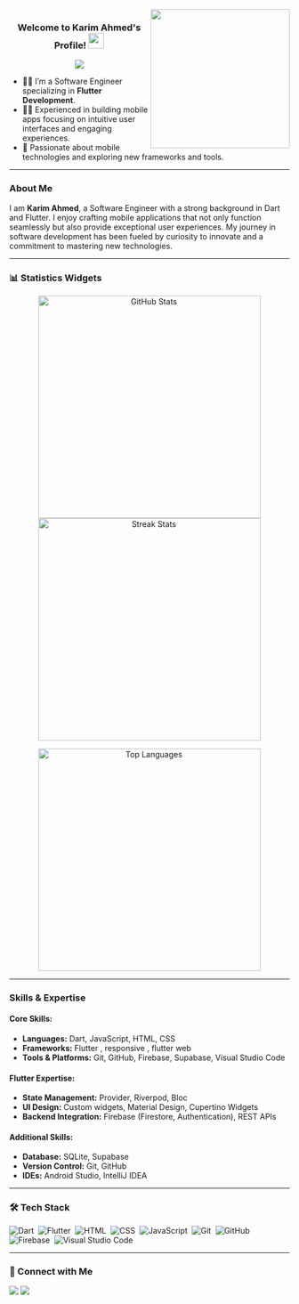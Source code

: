 <img width="250" align="right" src="https://c.tenor.com/_DOBjnGspYAAAAAM/code-coding.gif">

<h3 align="center">
  Welcome to Karim Ahmed's Profile!
  <img src="https://media.giphy.com/media/hvRJCLFzcasrR4ia7z/giphy.gif" width="28">
</h3>

<!-- Typing SVG by DenverCoder1 -->
<p align="center">
  <a href="https://github.com/DenverCoder1/readme-typing-svg"><img src="https://readme-typing-svg.herokuapp.com/?lines=Software%20Engineer;Always%20Learning%20New%20Things&font=Fira%20Code&center=true&width=440&height=45&color=f75c7e&vCenter=true&size=22"></a>
</p>

- 👨‍💻 I’m a Software Engineer specializing in **Flutter Development**.
- 👨‍💼 Experienced in building mobile apps focusing on intuitive user interfaces and engaging experiences.
- 🚀 Passionate about mobile technologies and exploring new frameworks and tools.

---

### About Me

I am **Karim Ahmed**, a Software Engineer with a strong background in Dart and Flutter. I enjoy crafting mobile applications that not only function seamlessly but also provide exceptional user experiences. My journey in software development has been fueled by curiosity to innovate and a commitment to mastering new technologies.

---

### 📊 Statistics Widgets

<p align="center">
  <img src="https://github-readme-stats.vercel.app/api?username=karimahmed&show_icons=true&theme=radical" alt="GitHub Stats" width="400" />
  <img src="https://github-readme-streak-stats.herokuapp.com/?user=karimahmed&theme=radical" alt="Streak Stats" width="400" />
</p>

<p align="center">
  <img src="https://github-readme-stats.vercel.app/api/top-langs/?username=karimahmed&layout=compact&theme=radical" alt="Top Languages" width="400" />
</p>

---

### Skills & Expertise

#### Core Skills:
- **Languages:** Dart, JavaScript, HTML, CSS
- **Frameworks:** Flutter , responsive , flutter web 
- **Tools & Platforms:** Git, GitHub, Firebase, Supabase, Visual Studio Code

#### Flutter Expertise:
- **State Management:** Provider, Riverpod, Bloc
- **UI Design:** Custom widgets, Material Design, Cupertino Widgets
- **Backend Integration:** Firebase (Firestore, Authentication), REST APIs

#### Additional Skills:
- **Database:** SQLite, Supabase
- **Version Control:** Git, GitHub
- **IDEs:** Android Studio, IntelliJ IDEA

---

### 🛠 Tech Stack

![Dart](https://img.shields.io/badge/-Dart-05122A?style=flat&logo=dart)&nbsp;
![Flutter](https://img.shields.io/badge/-Flutter-05122A?style=flat&logo=flutter&logoColor=563D7C)&nbsp;
![HTML](https://img.shields.io/badge/-HTML-05122A?style=flat&logo=HTML5)&nbsp;
![CSS](https://img.shields.io/badge/-CSS-05122A?style=flat&logo=CSS3&logoColor=1572B6)&nbsp;
![JavaScript](https://img.shields.io/badge/-JavaScript-05122A?style=flat&logo=javascript&logoColor=157222)&nbsp;
![Git](https://img.shields.io/badge/-Git-05122A?style=flat&logo=git)&nbsp;
![GitHub](https://img.shields.io/badge/-GitHub-05122A?style=flat&logo=github)&nbsp;
![Firebase](https://img.shields.io/badge/-Firebase-05122A?style=flat&logo=firebase)&nbsp;
![Visual Studio Code](https://img.shields.io/badge/-Visual%20Studio%20Code-05122A?style=flat&logo=visual-studio-code&logoColor=007ACC)&nbsp;

---

### 🔗 Connect with Me

<a href="https://www.linkedin.com/in/karim-ahmed-164214247" target="_blank"><img src="https://img.shields.io/badge/-Karim%20Ahmed-0077B5?style=for-the-badge&logo=Linkedin&logoColor=white"/></a>
<a href="https://t.me/KARiiM_AHMED" target="_blank"><img src="https://img.shields.io/badge/-Karim%20Ahmed-0077B5?style=for-the-badge&logo=Telegram&logoColor=white"/></a>
